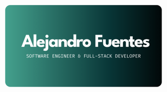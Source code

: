 <section class="bento-grid">
<div id="hero-section">
<img  class="hero" src='./assets/hero.svg'/>
</div>
<div id="about-section" class="card">
</div>
<div id="skills-section" class="card">
</div>
<div id="experience-section" class="card">
</div>
<div id="aux-section" class="card">

</div>
<div id="footer-section" class="card">
</div>
</section>
<style>
    *{
        color:black;
        margin: 0
    }
    .bento-grid{
        display:grid;
        gap:1rem;
        grid-template-areas:'hero-section hero-section hero-section' 
                            'about-section skills-section skills-section'
                            'about-section experience-section aux-section'
                            'about-section footer-section footer-section'
    }
    .card {
        border-radius: 1rem;
    }
    #hero-section {
        grid-area: hero-section;
    }
    #about-section {
        grid-area: about-section;
    }
    #skills-section {
        grid-area: skills-section;
    }
    #experience-section {
        grid-area: experience-section;
    }
    #aux-section {
        grid-area: aux-section;
    }
    #aux2-section {
        grid-area: aux2-section;
    }
    #footer-section {
        grid-area: footer-section;
    }
    .hero{
        background-size: cover;        
        border-radius: 1rem;
    }
</style>

<!--
**alefuegom/alefuegom** is a ✨ _special_ ✨ repository because its `README.md` (this file) appears on your GitHub profile.

Here are some ideas to get you started:

- 🔭 I’m currently working on ...
- 🌱 I’m currently learning ...
- 👯 I’m looking to collaborate on ...
- 🤔 I’m looking for help with ...
- 💬 Ask me about ...
- 📫 How to reach me: ...
- 😄 Pronouns: ...
- ⚡ Fun fact: ...
-->
